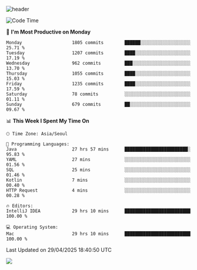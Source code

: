 ![header](https://capsule-render.vercel.app/api?type=Egg&color=timeAuto&height=300&section=header&text=PoPo&fontSize=90&animation=fadeIn)

  <!--START_SECTION:waka-->
![Code Time](http://img.shields.io/badge/Code%20Time-2%2C678%20hrs%2053%20mins-blue)

📅 **I'm Most Productive on Monday** 

```text
Monday                   1805 commits        ██████░░░░░░░░░░░░░░░░░░░   25.71 % 
Tuesday                  1207 commits        ████░░░░░░░░░░░░░░░░░░░░░   17.19 % 
Wednesday                962 commits         ███░░░░░░░░░░░░░░░░░░░░░░   13.70 % 
Thursday                 1055 commits        ████░░░░░░░░░░░░░░░░░░░░░   15.03 % 
Friday                   1235 commits        ████░░░░░░░░░░░░░░░░░░░░░   17.59 % 
Saturday                 78 commits          ░░░░░░░░░░░░░░░░░░░░░░░░░   01.11 % 
Sunday                   679 commits         ██░░░░░░░░░░░░░░░░░░░░░░░   09.67 % 
```


📊 **This Week I Spent My Time On** 

```text
🕑︎ Time Zone: Asia/Seoul

💬 Programming Languages: 
Java                     27 hrs 57 mins      ████████████████████████░   95.83 % 
YAML                     27 mins             ░░░░░░░░░░░░░░░░░░░░░░░░░   01.56 % 
SQL                      25 mins             ░░░░░░░░░░░░░░░░░░░░░░░░░   01.46 % 
Kotlin                   7 mins              ░░░░░░░░░░░░░░░░░░░░░░░░░   00.40 % 
HTTP Request             4 mins              ░░░░░░░░░░░░░░░░░░░░░░░░░   00.28 % 

🔥 Editors: 
IntelliJ IDEA            29 hrs 10 mins      █████████████████████████   100.00 % 

💻 Operating System: 
Mac                      29 hrs 10 mins      █████████████████████████   100.00 % 
```


 Last Updated on 29/04/2025 18:40:50 UTC
<!--END_SECTION:waka-->



<img src="https://capsule-render.vercel.app/api?type=Egg&color=timeAuto&height=300&section=footer&text=PoPo&fontSize=90&animation=fadeIn&reversal=true" />
